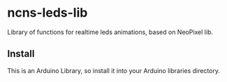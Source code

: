 # ncns-leds-lib
Library of functions for realtime leds animations, based on NeoPixel lib.

## Install
This is an Arduino Library, so install it into your Arduino libraries directory.
